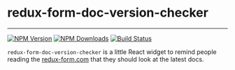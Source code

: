 # redux-form-doc-version-checker
---
[![NPM Version](https://img.shields.io/npm/v/redux-form-doc-version-checker.svg?style=flat)](https://www.npmjs.com/package/redux-form-doc-version-checker) 
[![NPM Downloads](https://img.shields.io/npm/dm/redux-form-doc-version-checker.svg?style=flat)](https://www.npmjs.com/package/redux-form-doc-version-checker)
[![Build Status](https://img.shields.io/travis/erikras/redux-form-doc-version-checker/v6.svg?style=flat)](https://travis-ci.org/erikras/redux-form-doc-version-checker)

`redux-form-doc-version-checker` is a little React widget to remind people reading the [redux-form.com](https://redux-form.com) that they should look at the latest docs.